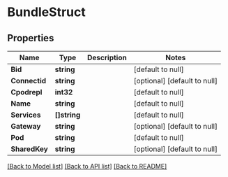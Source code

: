 # BundleStruct

## Properties
Name | Type | Description | Notes
------------ | ------------- | ------------- | -------------
**Bid** | **string** |  | [default to null]
**Connectid** | **string** |  | [optional] [default to null]
**Cpodrepl** | **int32** |  | [default to null]
**Name** | **string** |  | [default to null]
**Services** | **[]string** |  | [default to null]
**Gateway** | **string** |  | [optional] [default to null]
**Pod** | **string** |  | [default to null]
**SharedKey** | **string** |  | [optional] [default to null]

[[Back to Model list]](../README.md#documentation-for-models) [[Back to API list]](../README.md#documentation-for-api-endpoints) [[Back to README]](../README.md)

